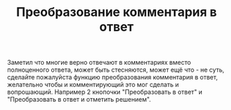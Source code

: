 ﻿---
title: "Преобразование комментария в ответ"
se.owner.user_id: 1084
se.owner.display_name: "Merlin"
se.owner.link: "https://ru.meta.stackoverflow.com/users/1084/merlin"
se.link: "https://ru.meta.stackoverflow.com/questions/11916/%d0%9f%d1%80%d0%b5%d0%be%d0%b1%d1%80%d0%b0%d0%b7%d0%be%d0%b2%d0%b0%d0%bd%d0%b8%d0%b5-%d0%ba%d0%be%d0%bc%d0%bc%d0%b5%d0%bd%d1%82%d0%b0%d1%80%d0%b8%d1%8f-%d0%b2-%d0%be%d1%82%d0%b2%d0%b5%d1%82"
se.question_id: 11916
se.post_type: question
---
<p>Заметил что многие верно отвечают в комментариях вместо полноценного ответа, может быть стесняются, может ещё что - не суть, сделайте пожалуйста функцию преобразования комментария в ответ, желательно чтобы и комментирующий это мог сделать и вопрошающий. Например 2 кнопочки &quot;Преобразовать в ответ&quot; и &quot;Преобразовать в ответ и отметить решением&quot;.</p>
